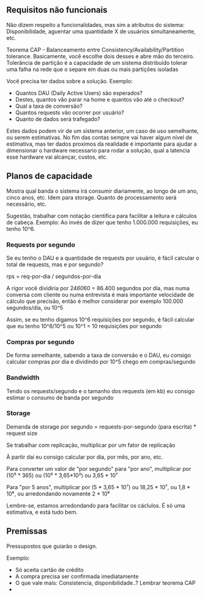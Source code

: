 ## Requisitos não funcionais

Não dizem respeito a funcionalidades, mas sim a atributos do sistema: Disponibilidade, aguentar uma quantidade X de usuários simultaneamente, etc.

Teorema CAP - Balanceamento entre Consistency/Availability/Partition tolerance. Basicamente, você escolhe dois desses e abre mão do terceiro. Tolerância de partição é a capacidade de um sistema distribuído tolerar uma falha na rede que o separe em duas ou mais partições isoladas

Você precisa ter dados sobre a solução. Exemplo:
- Quantos DAU (Daily Active Users) são esperados?
- Destes, quantos vão parar na home e quantos vão até o checkout?
- Qual a taxa de conversão?
- Quantos requests vão ocorrer por usuário?
- Quanto de dados será trafegado? 

Estes dados podem vir de um sistema anterior, um caso de uso semelhante, ou serem estimativas. No fim das contas sempre vai haver algum nível de estimativa, mas ter dados proximos da realidade é importante para ajudar a dimensionar o hardware necessario para rodar a solução, qual a latencia esse hardware vai alcançar, custos, etc.

## Planos de capacidade

Mostra qual banda o sistema irá consumir diariamente, ao longo de um ano, cinco anos, etc. Idem para storage. Quanto de processamento será necessário, etc.

Sugestão, trabalhar com notação cientifica para facilitar a leitura e cálculos de cabeça. Exemplo: Ao invés de dizer que tenho 1.000.000 requisições, eu tenho 10^6.

### Requests por segundo

Se eu tenho o DAU e a quantidade de requests por usuário, é fácil calcular o total de requests, mas e por segundo?

rps = req-por-dia / segundos-por-dia

A rigor você dividiria por 24*60*60 = 86.400 segundos por dia, mas numa conversa com cliente ou numa entrevista é mais importante velocidade de cálculo que precisão, então é melhor considerar por exemplo 100.000 segundos/dia, ou 10^5

Assim, se eu tenho digamos 10^6 requisições por segundo, é fácil calcular que eu tenho 10^6/10^5 ou 10^1 = 10 requisições por segundo

### Compras por segundo

De forma semelhante, sabendo a taxa de conversão e o DAU, eu consigo calcular compras por dia e dividindo por 10^5 chego em compras/segundo

### Bandwidth

Tendo os requests/segundo e o tamanho dos requests (em kb) eu consigo estimar o consumo de banda por segundo

### Storage

Demanda de storage por segundo = requests-por-segundo (para escrita) * request size

Se trabalhar com replicação, multiplicar por um fator de replicação

À partir daí eu consigo calcular por dia, por mês, por ano, etc.

Para converter um valor de "por segundo" para "por ano", multiplicar por (10⁵ * 365) ou (10⁵ * 3,65*10²) ou 3,65 * 10⁷

Para "por 5 anos", multiplicar por (5 * 3,65 * 10⁷) ou 18,25 * 10⁷, ou 1,8 * 10⁸, ou arredondando novamente 2 * 10⁸

Lembre-se, estamos arredondando para facilitar os cáclulos. É só uma estimativa, e está tudo bem.

## Premissas

Pressupostos que guiarão o design.

Exemplo:
- Só aceita cartão de crédito
- A compra precisa ser confirmada imediatamente
- O que vale mais: Consistencia, disponibilidade..? Lembrar teorema CAP
- 
